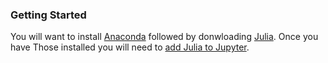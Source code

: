 ### Getting Started

You will want to install [Anaconda](https://www.anaconda.com/download/) followed by donwloading [Julia](https://julialang.org/downloads/). Once you have Those installed you will need to [add Julia to Jupyter](https://datatofish.com/add-julia-to-jupyter/).